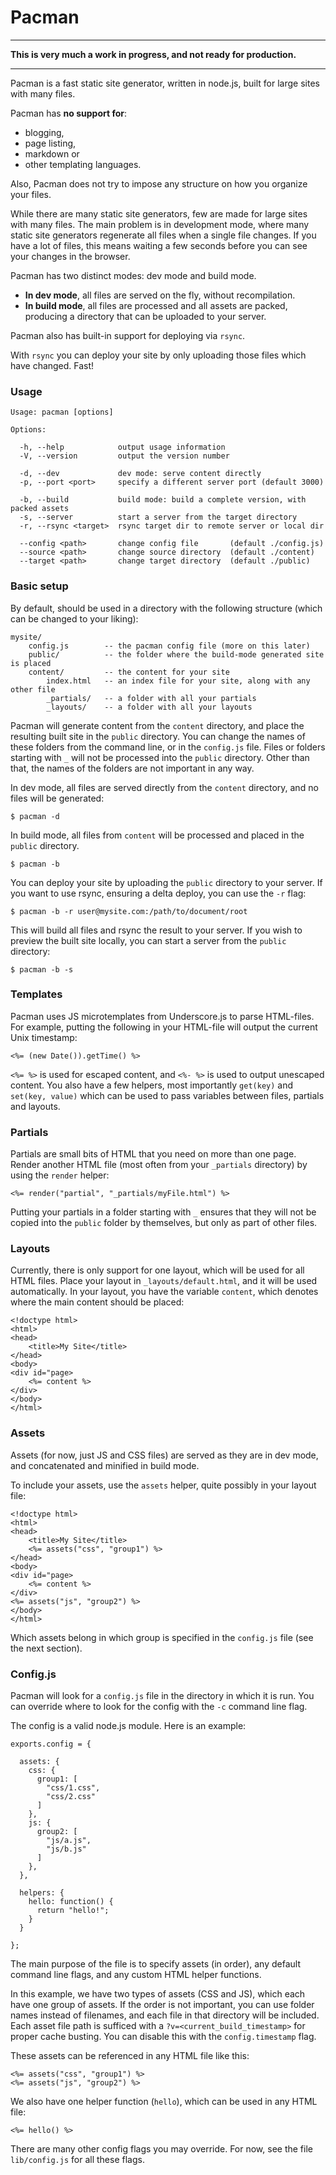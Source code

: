 # Pacman

---

**This is very much a work in progress, and not ready for production.**

---

Pacman is a fast static site generator, written in node.js,
built for large sites with many files.

Pacman has **no support for**:

* blogging,
* page listing,
* markdown or
* other templating languages.

Also, Pacman does not try to impose any structure on how you organize your files.

While there are many static site generators, few are made for large sites with many files.
The main problem is in development mode, where many static site generators regenerate all files
when a single file changes. If you have a lot of files, this means waiting a few seconds
before you can see your changes in the browser.

Pacman has two distinct modes: dev mode and build mode.

* **In dev mode**, all files are served on the fly, without recompilation.
* **In build mode**, all files are processed and all assets are packed, producing a directory that can be uploaded
to your server.

Pacman also has built-in support for deploying via `rsync`.

With `rsync` you can deploy your site by only uploading those files which have changed. Fast!

### Usage

    Usage: pacman [options]

    Options:

      -h, --help            output usage information
      -V, --version         output the version number

      -d, --dev             dev mode: serve content directly
      -p, --port <port>     specify a different server port (default 3000)

      -b, --build           build mode: build a complete version, with packed assets
      -s, --server          start a server from the target directory
      -r, --rsync <target>  rsync target dir to remote server or local dir

      --config <path>       change config file       (default ./config.js)
      --source <path>       change source directory  (default ./content)
      --target <path>       change target directory  (default ./public)


### Basic setup

By default, should be used in a directory with the following structure (which can be changed to your liking):

    mysite/
        config.js        -- the pacman config file (more on this later)
        public/          -- the folder where the build-mode generated site is placed
        content/         -- the content for your site
            index.html   -- an index file for your site, along with any other file
            _partials/   -- a folder with all your partials
            _layouts/    -- a folder with all your layouts

Pacman will generate content from the `content` directory, and place the resulting built site in the `public` directory.
You can change the names of these folders from the command line, or in the `config.js` file.
Files or folders starting with `_` will not be processed into the `public` directory.
Other than that, the names of the folders are not important in any way.

In dev mode, all files are served directly from the `content` directory, and no files will be generated:

    $ pacman -d

In build mode, all files from `content` will be processed and placed in the `public` directory.

    $ pacman -b

You can deploy your site by uploading the `public` directory to your server.
If you want to use rsync, ensuring a delta deploy, you can use the `-r` flag:

    $ pacman -b -r user@mysite.com:/path/to/document/root

This will build all files and rsync the result to your server.
If you wish to preview the built site locally, you can start a server from the `public` directory:

    $ pacman -b -s


### Templates

Pacman uses JS microtemplates from Underscore.js to parse HTML-files.
For example, putting the following in your HTML-file will output the current Unix timestamp:

    <%= (new Date()).getTime() %>

`<%= %>` is used for escaped content, and `<%- %>` is used to output unescaped content.
You also have a few helpers, most importantly `get(key)` and `set(key, value)` which can be used
to pass variables between files, partials and layouts.


### Partials

Partials are small bits of HTML that you need on more than one page. Render another HTML file
(most often from your `_partials` directory) by using the `render` helper:

    <%= render("partial", "_partials/myFile.html") %>

Putting your partials in a folder starting with `_` ensures that they will not be copied
into the `public` folder by themselves, but only as part of other files.

### Layouts

Currently, there is only support for one layout, which will be used for all HTML files.
Place your layout in `_layouts/default.html`, and it will be used automatically.
In your layout, you have the variable `content`, which denotes where the main content should be placed:

    <!doctype html>
    <html>
    <head>
        <title>My Site</title>
    </head>
    <body>
    <div id="page>
        <%= content %>
    </div>
    </body>
    </html>

### Assets

Assets (for now, just JS and CSS files) are served as they are in dev mode, and concatenated and minified in build mode.

To include your assets, use the `assets` helper, quite possibly in your layout file:

    <!doctype html>
    <html>
    <head>
        <title>My Site</title>
        <%= assets("css", "group1") %>
    </head>
    <body>
    <div id="page>
        <%= content %>
    </div>
    <%= assets("js", "group2") %>
    </body>
    </html>

Which assets belong in which group is specified in the `config.js` file (see the next section).

### Config.js

Pacman will look for a `config.js` file in the directory in which it is run. You can override where to
look for the config with the `-c` command line flag.

The config is a valid node.js module. Here is an example:

    exports.config = {

      assets: {
        css: {
          group1: [
            "css/1.css",
            "css/2.css"
          ]
        },
        js: {
          group2: [
            "js/a.js",
            "js/b.js"
          ]
        },
      },

      helpers: {
        hello: function() {
          return "hello!";
        }
      }

    };

The main purpose of the file is to specify assets (in order), any default command line flags,
and any custom HTML helper functions.

In this example, we have two types of assets (CSS and JS), which each have one group of assets.
If the order is not important, you can use folder names instead of filenames,
and each file in that directory will be included.
Each asset file path is sufficed with a `?v=<current_build_timestamp>` for proper cache busting.
You can disable this with the `config.timestamp` flag.

These assets can be referenced in any HTML file like this:

    <%= assets("css", "group1") %>
    <%= assets("js", "group2") %>

We also have one helper function (`hello`), which can be used in any HTML file:

    <%= hello() %>

There are many other config flags you may override. For now,
see the file `lib/config.js` for all these flags.
